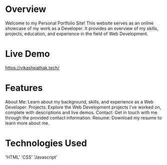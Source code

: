 # Overview

Welcome to my Personal Portfolio Site! This website serves as an online showcase of my work as a Developer. 
It provides an overview of my skills, projects, education, and experience in the field of Web Development.

# Live Demo
https://vikashpathak.tech/


# Features

About Me: Learn about my background, skills, and experience as a Web Developer.
Projects: Explore the Web Development projects I've worked on, complete with descriptions and live demos.
Contact: Get in touch with me through the provided contact information.
Resume: Download my resume to learn more about me.

# Technologies Used

'HTML' 'CSS' 'Javascript'

